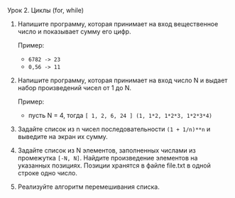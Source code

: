 Урок 2. Циклы (for, while)

1. Напишите программу, которая принимает на вход вещественное число и показывает сумму его цифр.
   
    Пример:
    - `6782 -> 23`
    - `0,56 -> 11`
   
2. Напишите программу, которая принимает на вход число N и выдает набор произведений чисел от 1 до N.

    Пример:

   - пусть N = 4, тогда `[ 1, 2, 6, 24 ] (1, 1*2, 1*2*3, 1*2*3*4)`
   
3. Задайте список из n чисел последовательности `(1 + 1/n)**n` и выведите на экран их сумму.

4. Задайте список из N элементов, заполненных числами из промежутка `[-N, N]`. Найдите произведение элементов на указанных позициях. Позиции хранятся в файле file.txt в одной строке одно число.

5. Реализуйте алгоритм перемешивания списка.